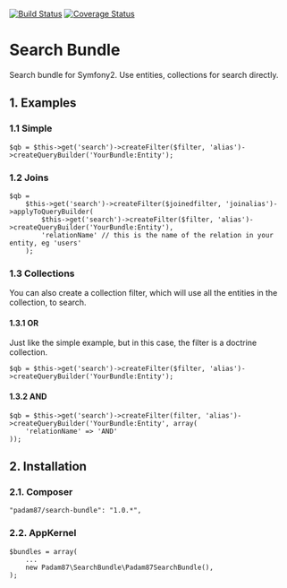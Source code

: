[![Build Status](https://travis-ci.org/Padam87/SearchBundle.png)](https://travis-ci.org/Padam87/SearchBundle)
[![Coverage Status](https://coveralls.io/repos/Padam87/SearchBundle/badge.png)](https://coveralls.io/r/Padam87/SearchBundle)

# Search Bundle #

Search bundle for Symfony2. Use entities, collections for search directly.

## 1. Examples ##

### 1.1 Simple ###

	$qb = $this->get('search')->createFilter($filter, 'alias')->createQueryBuilder('YourBundle:Entity');

### 1.2 Joins ###

	$qb =
        $this->get('search')->createFilter($joinedfilter, 'joinalias')->applyToQueryBuilder(
            $this->get('search')->createFilter($filter, 'alias')->createQueryBuilder('YourBundle:Entity'),
            'relationName' // this is the name of the relation in your entity, eg 'users'
        );

### 1.3 Collections ###

You can also create a collection filter, which will use all the entities in the collection, to search.

#### 1.3.1 OR ####

Just like the simple example, but in this case, the filter is a doctrine collection.

	$qb = $this->get('search')->createFilter($filter, 'alias')->createQueryBuilder('YourBundle:Entity');

#### 1.3.2 AND ####

    $qb = $this->get('search')->createFilter(filter, 'alias')->createQueryBuilder('YourBundle:Entity', array(
        'relationName' => 'AND'
    ));

## 2. Installation ##

### 2.1. Composer ###

    "padam87/search-bundle": "1.0.*",

### 2.2. AppKernel ###

    $bundles = array(
		...
        new Padam87\SearchBundle\Padam87SearchBundle(),
    );
